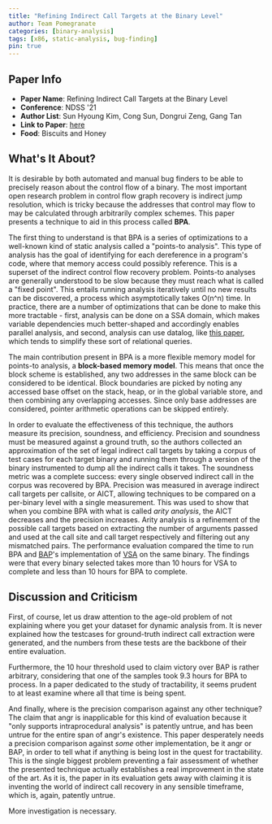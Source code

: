 ```yaml
---
title: "Refining Indirect Call Targets at the Binary Level"
author: Team Pomegranate
categories: [binary-analysis]
tags: [x86, static-analysis, bug-finding]
pin: true
---
```


## Paper Info
- **Paper Name**: Refining Indirect Call Targets at the Binary Level
- **Conference**: NDSS '21
- **Author List**: Sun Hyoung Kim, Cong Sun, Dongrui Zeng, Gang Tan
- **Link to Paper**: [here](https://www.ndss-symposium.org/wp-content/uploads/ndss2021_2B-4_24386_paper.pdf)
- **Food**: Biscuits and Honey

## What's It About?

It is desirable by both automated and manual bug finders to be able to precisely reason about the control flow of a binary. The most important open research problem in control flow graph recovery is indirect jump resolution, which is tricky because the addresses that control may flow to may be calculated through arbitrarily complex schemes. This paper presents a technique to aid in this process called **BPA**.

The first thing to understand is that BPA is a series of optimizations to a well-known kind of static analysis called a "points-to analysis". This type of analysis has the goal of identifying for each dereference in a program's code, where that memory access could possibly reference. This is a superset of the indirect control flow recovery problem. Points-to analyses are generally understood to be slow because they must reach what is called a "fixed point". This entails running analysis iteratively until no new results can be discovered, a process which asymptotically takes O(n^n) time. In practice, there are a number of optimizations that can be done to make this more tractable - first, analysis can be done on a SSA domain, which makes variable dependencies much better-shaped and accordingly enables parallel analysis, and second, analysis can use datalog, like [this paper](/posts/datalog-disassembly/), which tends to simplify these sort of relational queries.

The main contribution present in BPA is a more flexible memory model for points-to analysis, a **block-based memory model**. This means that once the block scheme is established, any two addresses in the same block can be considered to be identical. Block boundaries are picked by noting any accessed base offset on the stack, heap, or in the global variable store, and then combining any overlapping accesses. Since only base addresses are considered, pointer arithmetic operations can be skipped entirely.

In order to evaluate the effectiveness of this technique, the authors measure its precision, soundness, and efficiency. Precision and soundness must be measured against a ground truth, so the authors collected an approximation of the set of legal indirect call targets by taking a corpus of test cases for each target binary and running them through a version of the binary instrumented to dump all the indirect calls it takes. The soundness metric was a complete success: every single observed indirect call in the corpus was recovered by BPA. Precision was measured in average indirect call targets per callsite, or AICT, allowing techniques to be compared on a per-binary level with a single measurement. This was used to show that when you combine BPA with what is called _arity analysis_, the AICT decreases and the precision increases. Arity analysis is a refinement of the possible call targets based on extracting the number of arguments passed and used at the call site and call target respectively and filtering out any mismatched pairs. The performance evaluation compared the time to run BPA and [BAP](https://github.com/BinaryAnalysisPlatform/bap)'s implementation of [VSA](http://pages.cs.wisc.edu/~bgogul/Research/Papers/cc04.pdf) on the same binary. The findings were that every binary selected takes more than 10 hours for VSA to complete and less than 10 hours for BPA to complete.

## Discussion and Criticism

First, of course, let us draw attention to the age-old problem of not explaining where you get your dataset for dynamic analysis from. It is never explained how the testcases for ground-truth indirect call extraction were generated, and the numbers from these tests are the backbone of their entire evaluation.

Furthermore, the 10 hour threshold used to claim victory over BAP is rather arbitrary, considering that one of the samples took 9.3 hours for BPA to process. In a paper dedicated to the study of tractability, it seems prudent to at least examine where all that time is being spent.

And finally, where is the precision comparison against any other technique? The claim that angr is inapplicable for this kind of evaluation because it "only supports intraprocedural analysis" is patently untrue, and has been untrue for the entire span of angr's existence. This paper desperately needs a precision comparison against _some_ other implementation, be it angr or BAP, in order to tell what if anything is being lost in the quest for tractability. This is the single biggest problem preventing a fair assessment of whether the presented technique actually establishes a real improvement in the state of the art. As it is, the paper in its evaluation gets away with claiming it is inventing the world of indirect call recovery in any sensible timeframe, which is, again, patently untrue.

More investigation is necessary.
